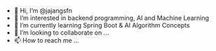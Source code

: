 - 👋 Hi, I’m @jajangsfn
- 👀 I’m interested in backend programming, AI and Machine Learning
- 🌱 I’m currently learning Spring Boot & AI Algorithm Concepts
- 💞️ I’m looking to collaborate on ...
- 📫 How to reach me ...

<!---
jajangsfn/jajangsfn is a ✨ special ✨ repository because its `README.md` (this file) appears on your GitHub profile.
You can click the Preview link to take a look at your changes.
--->
